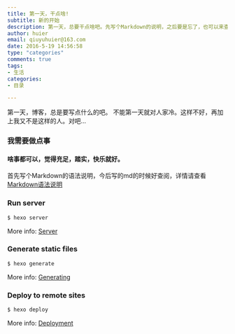 ```yaml
---
title: 第一天，干点啥!
subtitle: 新的开始
description: 第一天，总要干点啥吧。先写个Markdown的说明，之后要是忘了，也可以来查一查，对吧！
author: huier
email: qiuyuhuier@163.com
date: 2016-5-19 14:56:58
type: "categories"
comments: true
tags:
- 生活
categories:
- 目录

---
```


第一天，博客，总是要写点什么的吧。
不能第一天就对人家冷。这样不好，再加上我又不是这样的人。对吧...


### 我需要做点事

#### 啥事都可以，觉得充足，踏实，快乐就好。

首先写个Markdown的语法说明，今后写的md的时候好查阅，详情请查看[Markdown语法说明](http://blog.inir.cn/markdown)


### Run server

``` bash
$ hexo server
```

More info: [Server](https://hexo.io/docs/server.html)

### Generate static files

``` bash
$ hexo generate
```

More info: [Generating](https://hexo.io/docs/generating.html)

### Deploy to remote sites

``` bash
$ hexo deploy
```

More info: [Deployment](https://hexo.io/docs/deployment.html)
